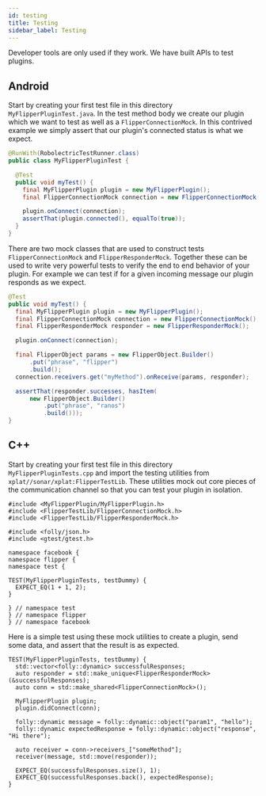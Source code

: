 ```yaml
---
id: testing
title: Testing
sidebar_label: Testing
---
```


Developer tools are only used if they work. We have built APIs to test plugins.

## Android

Start by creating your first test file in this directory `MyFlipperPluginTest.java`. In the test method body we create our plugin which we want to test as well as a `FlipperConnectionMock`. In this contrived example we simply assert that our plugin's connected status is what we expect.

```java
@RunWith(RobolectricTestRunner.class)
public class MyFlipperPluginTest {

  @Test
  public void myTest() {
    final MyFlipperPlugin plugin = new MyFlipperPlugin();
    final FlipperConnectionMock connection = new FlipperConnectionMock();

    plugin.onConnect(connection);
    assertThat(plugin.connected(), equalTo(true));
  }
}
```

There are two mock classes that are used to construct tests `FlipperConnectionMock` and `FlipperResponderMock`. Together these can be used to write very powerful tests to verify the end to end behavior of your plugin. For example we can test if for a given incoming message our plugin responds as we expect.

```java
@Test
public void myTest() {
  final MyFlipperPlugin plugin = new MyFlipperPlugin();
  final FlipperConnectionMock connection = new FlipperConnectionMock();
  final FlipperResponderMock responder = new FlipperResponderMock();

  plugin.onConnect(connection);

  final FlipperObject params = new FlipperObject.Builder()
      .put("phrase", "flipper")
      .build();
  connection.receivers.get("myMethod").onReceive(params, responder);

  assertThat(responder.successes, hasItem(
      new FlipperObject.Builder()
          .put("phrase", "ranos")
          .build()));
}
```

## C++

Start by creating your first test file in this directory `MyFlipperPluginTests.cpp` and import the testing utilities from `xplat//sonar/xplat:FlipperTestLib`. These utilities mock out core pieces of the communication channel so that you can test your plugin in isolation.

```
#include <MyFlipperPlugin/MyFlipperPlugin.h>
#include <FlipperTestLib/FlipperConnectionMock.h>
#include <FlipperTestLib/FlipperResponderMock.h>

#include <folly/json.h>
#include <gtest/gtest.h>

namespace facebook {
namespace flipper {
namespace test {

TEST(MyFlipperPluginTests, testDummy) {
  EXPECT_EQ(1 + 1, 2);
}

} // namespace test
} // namespace flipper
} // namespace facebook
```

Here is a simple test using these mock utilities to create a plugin, send some data, and assert that the result is as expected.

```
TEST(MyFlipperPluginTests, testDummy) {
  std::vector<folly::dynamic> successfulResponses;
  auto responder = std::make_unique<FlipperResponderMock>(&successfulResponses);
  auto conn = std::make_shared<FlipperConnectionMock>();

  MyFlipperPlugin plugin;
  plugin.didConnect(conn);

  folly::dynamic message = folly::dynamic::object("param1", "hello");
  folly::dynamic expectedResponse = folly::dynamic::object("response", "Hi there");

  auto receiver = conn->receivers_["someMethod"];
  receiver(message, std::move(responder));

  EXPECT_EQ(successfulResponses.size(), 1);
  EXPECT_EQ(successfulResponses.back(), expectedResponse);
}
```
